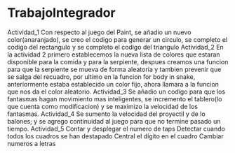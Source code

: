 # TrabajoIntegrador
Actividad_1
Con respecto al juego del Paint, se añadio un nuevo color(anaranjado), se creo el codigo para generar un circulo, se completo el codigo del rectangulo y se completo el codigo del triangulo 
Actividad_2
En la actividad 2 primero establecemos la nueva lista de colores que estaran disponible para la comida y para la serpiente, despues creamos una funcion para que la serpiente se mueva de forma aleatoria y tambien prevenir que se salga del recuadro, por ultimo en la funcion for body in snake, anteriormente estaba establecido un color fijo, ahora llamara a la funcion que nos da el color aleatorio.
Actividad_3
Se añadio un codigo para que los fantasmas hagan movimiento mas inteligentes, se incremento el tablero(lo que cuenta como modificacion) y se maximizo la velocidad de los fantasmas. 
Actividad_4
Se sumento la velocidad del proyectil y de lo balones; y se agrego continuidad al juego para que no termine pasado un tiempo.
Actividad_5
Contar y desplegar el numero de taps
Detectar cuando todos los cuadros se han destapado
Central el dígito en el cuadro
Cambiar numeros a letras
